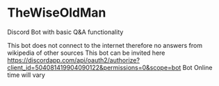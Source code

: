 # TheWiseOldMan
Discord Bot with basic Q&amp;A functionality

This bot does not connect to the internet therefore no answers from wikipedia of other sources
This bot can be invited here https://discordapp.com/api/oauth2/authorize?client_id=504081419904090122&permissions=0&scope=bot
Bot Online time will vary
